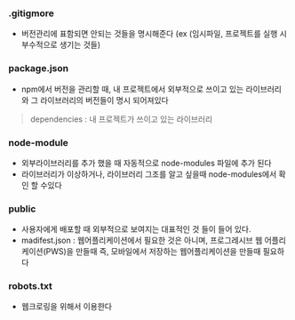 ### .gitigmore

- 버전관리에 표함되면 안되는 것들을 명시해준다 (ex (임시파일, 프로젝트를 실행 시 부수적으로 생기는 것들)

### package.json

- npm에서 버전을 관리할 때, 내 프로젝트에서 외부적으로 쓰이고 있는 라이브러리와 그 라이브러리의 버전들이 명시 되어져있다

> dependencies : 내 프로젝트가 쓰이고 있는 라이브러리

### node-module

- 외부라이브러리를 추가 했을 때 자동적으로 node-modules 파일에 추가 된다
- 라이브러리가 이상하거나, 라이브러리 그조를 알고 싶을때 node-modules에서 확인 할 수있다

### public

- 사용자에게 배포할 때 외부적으로 보여지는 대표적인 것 들이 들어 있다.
- madifest.json : 웹어플리케이션에서 필요한 것은 아니며, 프로그레시브 웹 어플리케이션(PWS)을 만들때
  즉, 모바일에서 저장하는 웹어플리케이션을 만들때 필요하다

### robots.txt

- 웹크로링을 위해서 이용한다

